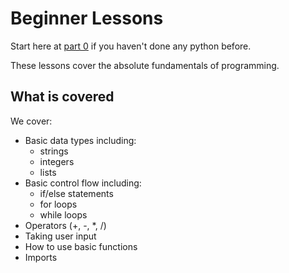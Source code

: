# Beginner Lessons

Start here at [part 0](part_00) if you haven't done any python before.

These lessons cover the absolute fundamentals of programming.

## What is covered

We cover:

* Basic data types including:
  * strings
  * integers
  * lists
* Basic control flow including:
  * if/else statements
  * for loops
  * while loops
* Operators (+, -, *, /)
* Taking user input
* How to use basic functions
* Imports
